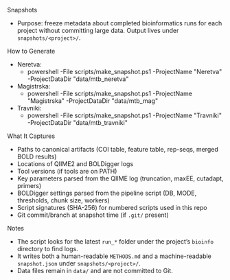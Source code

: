 Snapshots

- Purpose: freeze metadata about completed bioinformatics runs for each project without committing large data. Output lives under `snapshots/<project>/`.

How to Generate

- Neretva:
  - powershell -File scripts/make_snapshot.ps1 -ProjectName "Neretva" -ProjectDataDir "data/mtb_neretva"
- Magistrska:
  - powershell -File scripts/make_snapshot.ps1 -ProjectName "Magistrska" -ProjectDataDir "data/mtb_mag"
- Travniki:
  - powershell -File scripts/make_snapshot.ps1 -ProjectName "Travniki" -ProjectDataDir "data/mtb_travniki"

What It Captures

- Paths to canonical artifacts (COI table, feature table, rep-seqs, merged BOLD results)
- Locations of QIIME2 and BOLDigger logs
- Tool versions (if tools are on PATH)
- Key parameters parsed from the QIIME log (truncation, maxEE, cutadapt, primers)
- BOLDigger settings parsed from the pipeline script (DB, MODE, thresholds, chunk size, workers)
- Script signatures (SHA-256) for numbered scripts used in this repo
- Git commit/branch at snapshot time (if `.git/` present)

Notes

- The script looks for the latest `run_*` folder under the project’s `bioinfo` directory to find logs.
- It writes both a human-readable `METHODS.md` and a machine-readable `snapshot.json` under `snapshots/<project>/`.
- Data files remain in `data/` and are not committed to Git.

